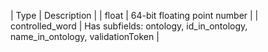 | Type | Description |
| float | 64-bit floating point number |
| controlled_word | Has subfields: ontology, id_in_ontology, name_in_ontology, validationToken |

